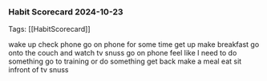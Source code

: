 ### Habit Scorecard 2024-10-23

Tags: [[HabitScorecard]]

wake up 
check phone
go on phone for some time
get up
make breakfast
go onto the couch and watch tv
snuss
go on phone
feel like I need to do something
go to training or do something
get back make a meal
eat
sit infront of tv
snuss
